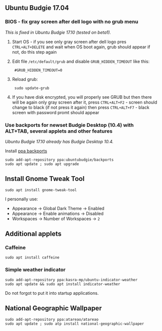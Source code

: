 ## Ubuntu Budgie 17.04

###  BIOS - fix gray screen after dell logo with no grub menu

_This is fixed in Ubuntu Budgie 17.10 (tested on beta1)._

1. Start OS - if you see only gray screen after dell logo pres `CTRL+ALT+DELETE` and wait when OS boot again, grub should appear if not, do this step again
1. Edit file `/etc/default/grub` and disable `GRUB_HIDDEN_TIMEOUT` like this:

		#GRUB_HIDDEN_TIMEOUT=0

1. Reload grub:

		sudo update-grub

1. If you have disk encrypted, you will properly see GRUB but then there will be again only gray screen after it, press `CTRL+ALT+F2` - screen should change to black (if not press it again) then press `CTRL+ALT+F7` - black screen with password promt should appear

### Use backports for newset Budgie Desktop (10.4) with ALT+TAB, several applets and other features

_Ubuntu Budgie 17.10 already has Budgie Desktop 10.4._

Install [ppa backports](https://launchpad.net/~ubuntubudgie/+archive/ubuntu/backports)

	sudo add-apt-repository ppa:ubuntubudgie/backports
	sudo apt update ; sudo apt upgrade

## Install Gnome Tweak Tool

	sudo apt install gnome-tweak-tool

I personally use:

- Appearance -> Global Dark Theme -> Enabled
- Appearance -> Enable animations -> Disabled
- Workspaces -> Number of Workspaces -> `2`


## Additional applets

### Caffeine

	sudo apt install caffeine

### Simple weather indicator

	sudo add-apt-repository ppa:kasra-mp/ubuntu-indicator-weather
	sudo apt update && sudo apt install indicator-weather

Do not forgot to put it into startup applications.

## National Geographic Wallpaper

	sudo add-apt-repository ppa:atareao/atareao
	sudo apt update ; sudo atp install national-geographic-wallpaper
